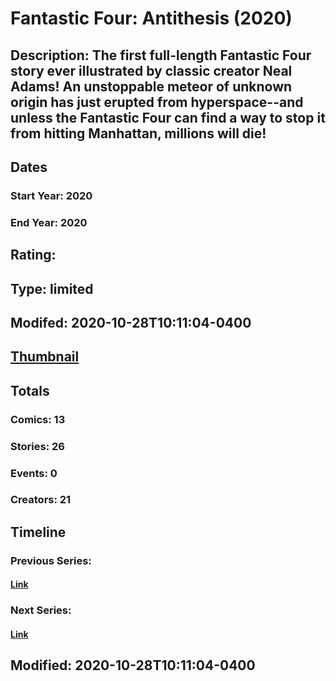 # Fantastic Four: Antithesis (2020)
## Description: The first full-length Fantastic Four story ever illustrated by classic creator Neal Adams! An unstoppable meteor of unknown origin has just erupted from hyperspace--and unless the Fantastic Four can find a way to stop it from hitting Manhattan, millions will die! 
## Dates
### Start Year: 2020
### End Year: 2020
## Rating: 
## Type: limited
## Modifed: 2020-10-28T10:11:04-0400
## [Thumbnail](http://i.annihil.us/u/prod/marvel/i/mg/4/00/5f997bc633154.jpg)
## Totals
### Comics: 13
### Stories: 26
### Events: 0
### Creators: 21
## Timeline
### Previous Series: 
#### [Link]()
### Next Series: 
#### [Link]()
## Modified: 2020-10-28T10:11:04-0400